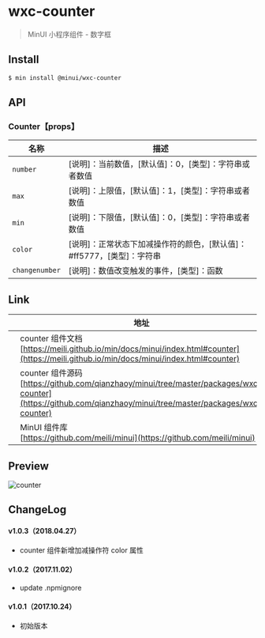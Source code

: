 # wxc-counter

> MinUI 小程序组件 - 数字框

## Install

``` bash
$ min install @minui/wxc-counter
```


## API

### Counter【props】

| 名称                  | 描述                         |
|----------------------|------------------------------|
|`number`              | [说明]：当前数值，[默认值]：0，[类型]：字符串或者数值 |
|`max`                 | [说明]：上限值，[默认值]：1，[类型]：字符串或者数值 |
|`min`                 | [说明]：下限值，[默认值]：0，[类型]：字符串或者数值 |
|`color`               | [说明]：正常状态下加减操作符的颜色，[默认值]：#ff5777，[类型]：字符串 |
|`changenumber`        | [说明]：数值改变触发的事件，[类型]：函数 |

## Link
||地址|
|--|---|
||counter 组件文档 <br> [https://meili.github.io/min/docs/minui/index.html#counter](https://meili.github.io/min/docs/minui/index.html#counter)<br>|
||counter 组件源码 <br> [https://github.com/qianzhaoy/minui/tree/master/packages/wxc-counter](https://github.com/qianzhaoy/minui/tree/master/packages/wxc-counter)<br>|
||MinUI 组件库 <br> [https://github.com/meili/minui](https://github.com/meili/minui) <br>|

## Preview
![counter](https://s10.mogucdn.com/mlcdn/c45406/171107_8f74132b6gi7gb1kaej6icddf7e88_480x480.jpg_225x999.jpg)

##  ChangeLog
#### v1.0.3（2018.04.27）
- counter 组件新增加减操作符 color 属性

#### v1.0.2（2017.11.02）

- update .npmignore

#### v1.0.1（2017.10.24）

- 初始版本
